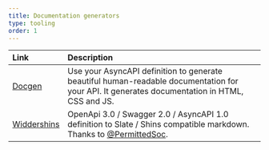 ```yaml
---
title: Documentation generators
type: tooling
order: 1
---
```


| Link           | Description    |
| :------------- | :------------- |
| [Docgen](https://github.com/asyncapi/docgen) | Use your AsyncAPI definition to generate beautiful human-readable documentation for your API. It generates documentation in HTML, CSS and JS.
| [Widdershins](https://github.com/Mermade/widdershins) | OpenApi 3.0 / Swagger 2.0 / AsyncAPI 1.0 definition to Slate / Shins compatible markdown. Thanks to [@PermittedSoc](https://twitter.com/@Permittedsoc).
